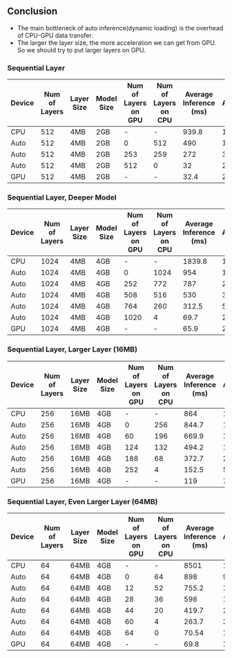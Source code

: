 ## Conclusion

- The main bottleneck of auto inference(dynamic loading) is the overhead of CPU-GPU data transfer.
- The larger the layer size, the more acceleration we can get from GPU. So we should try to put larger layers on GPU.

### Sequential Layer

| Device | Num of Layers | Layer Size | Model Size | Num of Layers on GPU | Num of Layers on CPU | Average Inference (ms) | Acceleration | % of Layer in GPU |
|--------|----------------|------------|------------|-----------------------|-----------------------|------------------------|--------------|-------------------|
| CPU    | 512            | 4MB        | 2GB        | -                     | -                     | 939.8                  | 1.0          | 0%                |
| Auto   | 512            | 4MB        | 2GB        | 0                     | 512                   | 490                    | 1.9          | 0%                |
| Auto   | 512            | 4MB        | 2GB        | 253                   | 259                   | 272                    | 3.5          | 49.4%             |
| Auto   | 512            | 4MB        | 2GB        | 512                   | 0                     | 32                     | 29.4         | 100%              |
| GPU    | 512            | 4MB        | 2GB        | -                     | -                     | 32.4                   | 29.0         | 100%              |

### Sequential Layer, Deeper Model

| Device | Num of Layers | Layer Size | Model Size | Num of Layers on GPU | Num of Layers on CPU | Average Inference (ms) | Acceleration | % of Layer in GPU |
|--------|----------------|------------|------------|-----------------------|-----------------------|------------------------|--------------|-------------------|
| CPU    | 1024           | 4MB        | 4GB        | -                     | -                     | 1839.8                 | 1.0          | 0%                |
| Auto   | 1024           | 4MB        | 4GB        | 0                     | 1024                  | 954                    | 1.9          | 0%                |
| Auto   | 1024           | 4MB        | 4GB        | 252                   | 772                   | 787                    | 2.3          | 24.6%             |
| Auto   | 1024           | 4MB        | 4GB        | 508                   | 516                   | 530                    | 3.5          | 49.6%             |
| Auto   | 1024           | 4MB        | 4GB        | 764                   | 260                   | 312.5                  | 5.9          | 74.6%             |
| Auto   | 1024           | 4MB        | 4GB        | 1020                  | 4                     | 69.7                   | 26.9         | 99.6%             |
| GPU    | 1024           | 4MB        | 4GB        | -                     | -                     | 65.9                   | 27.9         | 100%              |

### Sequential Layer, Larger Layer (16MB)

| Device | Num of Layers | Layer Size | Model Size | Num of Layers on GPU | Num of Layers on CPU | Average Inference (ms) | Acceleration | % of Layer in GPU |
|--------|----------------|------------|------------|-----------------------|-----------------------|------------------------|--------------|-------------------|
| CPU    | 256            | 16MB       | 4GB        | -                     | -                     | 864                    | 1.0          | 0%                |
| Auto   | 256            | 16MB       | 4GB        | 0                     | 256                   | 844.7                  | 1.02         | 0%                |
| Auto   | 256            | 16MB       | 4GB        | 60                    | 196                   | 669.9                  | 1.3          | 23.4%             |
| Auto   | 256            | 16MB       | 4GB        | 124                   | 132                   | 494.2                  | 1.7          | 48.4%             |
| Auto   | 256            | 16MB       | 4GB        | 188                   | 68                    | 372.7                  | 2.3          | 73.4%             |
| Auto   | 256            | 16MB       | 4GB        | 252                   | 4                     | 152.5                  | 5.7          | 98.4%             |
| GPU    | 256            | 16MB       | 4GB        | -                     | -                     | 119                    | 7.3          | 100%              |

### Sequential Layer, Even Larger Layer (64MB)

| Device | Num of Layers | Layer Size | Model Size | Num of Layers on GPU | Num of Layers on CPU | Average Inference (ms) | Acceleration | % of Layer in GPU |
|--------|----------------|------------|------------|-----------------------|-----------------------|------------------------|--------------|-------------------|
| CPU    | 64             | 64MB       | 4GB        | -                     | -                     | 8501                   | 1.0          | 0%                |
| Auto   | 64             | 64MB       | 4GB        | 0                     | 64                    | 898                    | 9.5          | 0%                |
| Auto   | 64             | 64MB       | 4GB        | 12                    | 52                    | 755.2                  | 11.3         | 18.8%             |
| Auto   | 64             | 64MB       | 4GB        | 28                    | 36                    | 598                    | 14.2         | 43.8%             |
| Auto   | 64             | 64MB       | 4GB        | 44                    | 20                    | 419.7                  | 20.2         | 68.8%             |
| Auto   | 64             | 64MB       | 4GB        | 60                    | 4                     | 263.7                  | 32.3         | 93.8%             |
| Auto   | 64             | 64MB       | 4GB        | 64                    | 0                     | 70.54                     | 121         | 100%              |
| GPU    | 64             | 64MB       | 4GB        | -                     | -                     | 69.8                   | 121.7        | 100%              |
